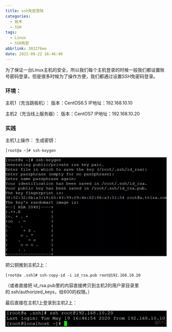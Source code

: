 ```yaml
---
title: ssh免密登陆
categories:
  - 技术
  - SSH
tags:
  - Linux
  - SSH免密
abbrlink: 3032f6ee
date: 2022-09-22 16:46:40
---
```


为了保证一台Linux主机的安全，所以我们每个主机登录的时候一般我们都设置账号密码登录。但是很多时候为了操作方便，我们都通过设置SSH免密码登录。

<!--more-->

### 环境：

主机1（充当跳板机）：
版本：CentOS6.5
IP地址：192.168.10.10

主机2（充当线上服务器）：
版本：CentOS7
IP地址：192.168.10.20

### 实践

主机1上操作：
生成密钥：

```
[root@a ~]# ssh-keygen
```

![](ssh免密登陆/image-20220922164945854.png)

把公钥推到主机2上：

	[root@a .ssh]# ssh-copy-id -i id_rsa.pub root@192.168.10.20
（或者直接把 id_rsa.pub里的内容直接拷贝到主机2的用户家目录里的.ssh/authorized_keys，给600的权限。）


最后直接在主机1上登录到主机2上：

![](ssh免密登陆/image-20220922165025646.png)
